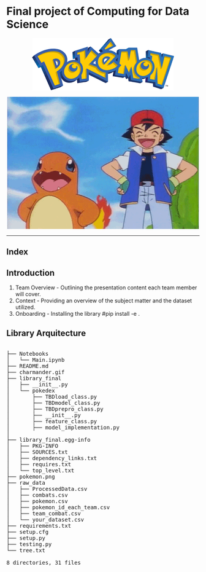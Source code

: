 # Final project of Computing for Data Science

<p align="center">
  <a href="https://pokemondb.net/pokedex/all/">
    <img src="https://github.com/ruimaciell/CDS_final_pokemon/blob/main/pokemon.png" alt="Header">
  </a>
</p>

<p align="center">
  <img src="https://github.com/ruimaciell/CDS_final_pokemon/blob/main/charmander.gif" alt="charmander">
</p>  
  
---
## Index  

## Introduction

1. Team Overview - Outlining the presentation content each team member will cover.
2. Context - Providing an overview of the subject matter and the dataset utilized.
3. Onboarding - Installing the library #pip install -e .  
  
## Library Arquitecture  
<pre> 
├── Notebooks  
│   └── Main.ipynb  
├── README.md  
├── charmander.gif  
├── library_final  
│   ├── __init__.py  
│   └── pokedex  
│       ├── TBDload_class.py  
│       ├── TBDmodel_class.py  
│       ├── TBDprepro_class.py  
│       ├── __init__.py  
│       ├── feature_class.py  
│       ├── model_implementation.py  
│   
├── library_final.egg-info  
│   ├── PKG-INFO  
│   ├── SOURCES.txt  
│   ├── dependency_links.txt  
│   ├── requires.txt  
│   └── top_level.txt  
├── pokemon.png  
├── raw_data  
│   ├── ProcessedData.csv  
│   ├── combats.csv  
│   ├── pokemon.csv  
│   ├── pokemon_id_each_team.csv  
│   ├── team_combat.csv  
│   └── your_dataset.csv  
├── requirements.txt  
├── setup.cfg  
├── setup.py  
├── testing.py  
└── tree.txt  
  
8 directories, 31 files
</pre>